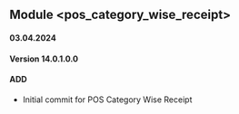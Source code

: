 ## Module <pos_category_wise_receipt>

#### 03.04.2024
#### Version 14.0.1.0.0
#### ADD

- Initial commit for POS Category Wise Receipt
